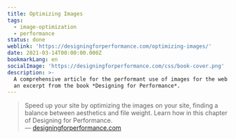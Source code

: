 ```yaml
---
title: Optimizing Images
tags:
  - image-optimization
  - performance
status: done
weblink: 'https://designingforperformance.com/optimizing-images/'
date: 2021-03-14T00:00:00.000Z
bookmarkLang: en
socialImage: 'https://designingforperformance.com/css/book-cover.png'
description: >-
  A comprehensive article for the performant use of images for the web. This is
  an excerpt from the book *Designing for Performance*.
---
```

<blockquote>Speed up your site by optimizing the images on your site, finding a balance between aesthetics and file weight. Learn how in this chapter of Designing for Performance.<footer>— <a href="https://designingforperformance.com/optimizing-images/">designingforperformance.com</a></footer></blockquote>
